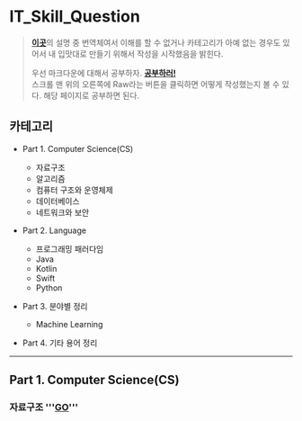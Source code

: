 # IT_Skill_Question
> [**이곳**](https://gist.github.com/ihoneymon/652be052a0727ad59601#12-%EB%A7%88%ED%81%AC%EB%8B%A4%EC%9A%B4%EC%9D%98-%EC%9E%A5-%EB%8B%A8%EC%A0%90)의 설명 중 번역체여서 이해를 할 수 없거나 카테고리가 아예 없는 경우도 있어서 내 입맛대로 만들기 위해서 작성을 시작했음을 밝힌다. 
>
>우선 마크다운에 대해서 공부하자.
[**공부하러!**](https://gist.github.com/ihoneymon/652be052a0727ad59601#12-%EB%A7%88%ED%81%AC%EB%8B%A4%EC%9A%B4%EC%9D%98-%EC%9E%A5-%EB%8B%A8%EC%A0%90) \
스크롤 맨 위의 오른쪽에 Raw라는 버튼을 클릭하면 어떻게 작성했는지 볼 수 있다. 해당 페이지로 공부하면 된다.

## 카테고리

+ Part 1. Computer Science(CS)
  + 자료구조
  + 알고리즘
  + 컴퓨터 구조와 운영체제
  + 데이터베이스
  + 네트워크와 보안
  
+ Part 2. Language
  + 프로그래밍 패러다임
  + Java
  + Kotlin
  + Swift
  + Python
  
+ Part 3. 분야별 정리
  + Machine Learning
  
+ Part 4. 기타 용어 정리

*****

## Part 1. Computer Science(CS)
### 자료구조 '''[GO]()'''
